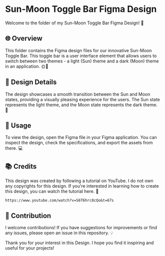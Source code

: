 # Sun-Moon Toggle Bar Figma Design

Welcome to the folder of my Sun-Moon Toggle Bar Figma Design! 📁

## 🌐 Overview

This folder contains the Figma design files for our innovative Sun-Moon Toggle Bar. This toggle bar is a user interface element that allows users to switch between two themes - a light (Sun) theme and a dark (Moon) theme in an application. 🌞🌛

## 🎨 Design Details

The design showcases a smooth transition between the Sun and Moon states, providing a visually pleasing experience for the users. The Sun state represents the light theme, and the Moon state represents the dark theme. 🔄

## 🚀 Usage

To view the design, open the Figma file in your Figma application. You can inspect the design, check the specifications, and export the assets from there. 💻

## 📚 Credits

This design was created by following a tutorial on YouTube. I do not own any copyrights for this design. If you're interested in learning how to create this design, you can watch the tutorial here. 🎥

```https://www.youtube.com/watch?v=S6T6hrc8cQo&t=67s```

## 🤝 Contribution

I welcome contributions! If you have suggestions for improvements or find any issues, please open an issue in this repository. 💡

Thank you for your interest in this Design. I hope you find it inspiring and useful for your projects!

